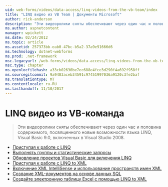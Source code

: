 ```yaml
---
uid: web-forms/videos/data-access/linq-videos-from-the-vb-team/index
title: "LINQ видео из VB Team | Документы Microsoft"
author: rick-anderson
description: "Эти видеоролики сняты обеспечивают через один час и половина содержимого, посвященного новые возможности языка LINQ, Visual Basic 9.0, включенных в Visual Studio 2008."
ms.author: aspnetcontent
manager: wpickett
ms.date: 02/24/2012
ms.topic: article
ms.assetid: 257373bb-eab0-47bc-b5a2-37a9e91666d6
ms.technology: dotnet-webforms
ms.prod: .net-framework
msc.legacyurl: /web-forms/videos/data-access/linq-videos-from-the-vb-team
msc.type: chapter
ms.openlocfilehash: a33cb02630be7ec688e4fce3d290f4a692f958ff
ms.sourcegitcommit: 9a9483aceb34591c97451997036a9120c3fe2baf
ms.translationtype: MT
ms.contentlocale: ru-RU
ms.lasthandoff: 11/10/2017
---
```

<a name="linq-videos-from-the-vb-team"></a>LINQ видео из VB-команда
====================
> Эти видеоролики сняты обеспечивают через один час и половина содержимого, посвященного новые возможности языка LINQ, Visual Basic 9.0, включенных в Visual Studio 2008.


- [Приступая к работе с LINQ](how-do-i-get-started-with-linq.md)
- [Выполнять группы и статистические запросы](how-do-i-perform-group-and-aggregate-queries.md)
- [Обновление проектов Visual Basic для включения LINQ](how-do-i-upgrade-visual-basic-projects-to-enable-linq.md)
- [Приступая к работе с LINQ to XML](how-do-i-get-started-with-linq-to-xml.md)
- [Включение XML IntelliSense и использование пространств имен XML](how-do-i-enable-xml-intellisense-and-use-xml-namespaces.md)
- [Создание XML-документов на основе данных SQL](how-do-i-create-xml-documents-from-sql-data.md)
- [Создайте электронную таблицу Excel с помощью LINQ to XML](how-do-i-create-excel-spreadsheets-using-linq-to-xml.md)
